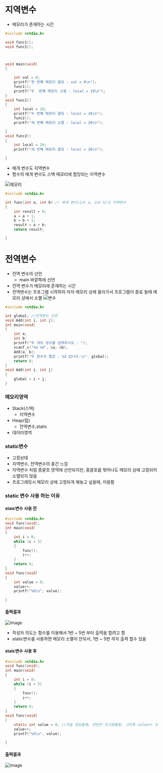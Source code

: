 # 지역변수
- 메모리가 존재하는 시간

```c
#include <stdio.h>

void func1();
void func2();



void main(void)
{
	
	int val = 0;
	printf("첫 번째 메모리 할당 : val = 0\n");
	func1();
	printf("두  번째 메모리 소멸 : local = 10\n");
}
void func1()
{
	int local = 10;
	printf("두 번째 메모리 할당 : local = 10\n");
	func2();
	printf("세 번째 메모리 소멸 : local = 20\n");

}
void func2()
{
	int local = 20;
	printf("세 번째 메모리 할당 : local = 20\n");

}
```
- 매개 변수도 지역변수
- 함수의 매개 변수도 스택 메모리에 할당되는 지역변수


![메모리](https://user-images.githubusercontent.com/82345970/158953076-18c4a83a-e54c-4bff-ad67-b04d0ab4833a.PNG)

```c
#include <stdio.h>

int func(int a, int b) // 매개 변수(int a, int b)도 지역변수
{
	int result = 0;
	a = a + 1;
	b = b + 1;
	result = a + b;
	return result;

}
```

# 전역변수
- 전역 변수의 선언
  - main 바깥쪽에 선언
- 전역 변수가 메모리에 존재하는 시간
- 전역변수는 프포그램 시작하자 마자 메모리 상에 올라가서 프로그램이 종료 될때 메모리 상에서 소멸
![변수](https://user-images.githubusercontent.com/82345970/158953407-1adeed0a-72e0-458e-91c6-549d6b468773.PNG)

```c
#include <stdio.h>

int global; //전역변수 선언
void Add(int i, int j);
int main(void)
{
	int a;
	int b;
	printf("두 개의 정수를 입력하시오 : ");
	scanf_s("%d %d", &a, &b);
	Add(a, b);
	printf("두 정수의 합은 : %d 입니다.\n", global);
	return 0;
}
void Add(int i, int j)
{
	global = i + j;
}
```

### 메모리영역
- Stack(스택)
  - 지역변수
- Heap(힙)
  - 전역변수,static
- 데이터영역

### static변수
- 고정상태
- 지역변수, 전역변수의 중간 느낌
- 지역변수 처럼 중괄호 영역에 선언되지만, 중괄호를 벗어나도 메모리 상에 고정되어 소멸되지 않음
- 프로그래밍시 메모리 상에 고정되게 해놓고 싶을때, 이용함

### static 변수 사용 하는 이유 
#### staic변수 사용 전
```c
#include <stdio.h>
void func(void);
int main(void)
{
	int i = 0;
	while (i < 5)
	{
		func();
		i++;
	}
	return 0;
}
void func(void)
{
	int value = 0;
	value++;
	printf("%d\n", value);
	
}
```
#### 출력결과
![image](https://user-images.githubusercontent.com/82345970/159196155-51734173-3720-450d-aa74-8c36e5fc855b.png)

- 작성자 의도는 함수를 이용해서 1번 ~ 5번 부터 출력을 할려고 함
- static변수를 사용하면 메모리 소멸이 안되서, 1번 ~ 5번 까지 출력 할수 있음

#### staic변수 사용 후
```c
#include <stdio.h>
void func(void);
int main(void)
{
	int i = 0;
	while (i < 5)
	{
		func();
		i++;
	}
	return 0;
}
void func(void)
{
	static int value = 0; //처음 생성될때, 한번만 초기화를함, 그이후 value++ 부터 시작
	value++;
	printf("%d\n", value);
	
}
```
#### 출력결과
![image](https://user-images.githubusercontent.com/82345970/159196455-020023ae-1cde-472a-8d58-741270d598e7.png)



